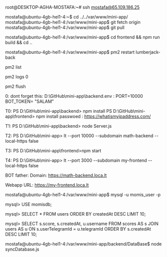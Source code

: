<!-- RUN ON SERVER FROM GITHUB -->
<!-- ورود به هاست -->
root@DESKTOP-AGHA-MOSTAFA:~# ssh mostafa@65.109.186.25
<!-- دریافت اپدیت ها از گیتهاب -->
mostafa@ubuntu-4gb-hel1-4:~$ cd ../../var/www/mini-app/
mostafa@ubuntu-4gb-hel1-4:/var/www/mini-app$ git fetch origin
mostafa@ubuntu-4gb-hel1-4:/var/www/mini-app$ git pull
<!-- ساخت بیلد جدید فرانت -->
mostafa@ubuntu-4gb-hel1-4:/var/www/mini-app$ cd frontend && npm run build && cd ..
<!-- ریست کردن ران خودکار بک اند -->
mostafa@ubuntu-4gb-hel1-4:/var/www/mini-app$ pm2 restart lumberjack-back


<!-- گرفتن لاگ های بک اند-->
pm2 list 
<!-- بعدش اون بک اندی که میخوای را آیدیشو بردار و مثلا اگر 0 بود -->
pm2 logs 0
<!-- پاک کردن لاگ های قبلی برای تمرکز بیشتر -->
pm2 flush


<!-- LOCAL RUN -->
0: dont forget this:
D:\GitHub\mini-app\backend\.env :
PORT=10000
BOT_TOKEN= "SALAM"

T0:
PS D:\GitHub\mini-app\backend> npm install
PS D:\GitHub\mini-app\frontend> npm install
passwoed : https://whatismyipaddress.com/

T1:
PS D:\GitHub\mini-app\backend> node Server.js

T2:
PS D:\GitHub\mini-app> lt --port 10000 --subdomain math-backend --local-https false

T3:
PS D:\GitHub\mini-app\frontend>npm start

T4:
PS D:\GitHub\mini-app> lt --port 3000 --subdomain my-frontend --local-https false

BOT father:
Domain:
https://math-backend.loca.lt

Webapp URL:
https://my-frontend.loca.lt



<!-- بررسی و اتصال به دیتابیس -->
<!-- داخل دایرکتوری اصلی mini-app در هاست -->
mostafa@ubuntu-4gb-hel1-4:/var/www/mini-app$ mysql -u momis_user -p
<!-- بعدش پسوورد طولانیه که تو پیوی ندافه -->
mysql> USE momisdb;
<!-- مثلا دیدن یوزر ها -->
mysql> SELECT * FROM users ORDER BY createdAt DESC LIMIT 10;
<!-- دیدن اخرین امتیازای همه کاربرا -->
mysql> SELECT s.score, s.createdAt, u.username  FROM scores AS s  JOIN users AS u ON s.userTelegramId =
u.telegramId  ORDER BY s.createdAt DESC LIMIT 10;


<!-- ریست و آپدین کردن دیتابیس بدون حذف دیتای قبلیب -->
mostafa@ubuntu-4gb-hel1-4:/var/www/mini-app/backend/DataBase$ node syncDatabase.js